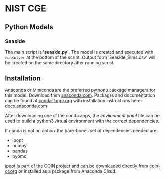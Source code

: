 # NIST CGE

## Python Models

### Seaside

The main script is **'seaside.py'**. The model is created and executed with `runsolver` at the bottom of the script. 
Output form 'Seaside_Sims.csv' will be created on the same directory after running script.

## Installation

Anaconda or Miniconda are the preferred python3 package managers for this model. Download from [anaconda.com](https://www.anaconda.com/distribution/). Packages and documentation can be found at [conda-forge.org](https://conda-forge.org/) with installation instructions here: [docs.anaconda.com](https://docs.anaconda.com/anaconda/navigator/install/)

After downloading one of the conda apps, the *environment.yaml* file can be used to build a python3 virtual environment with the correct dependencies.

If conda is not an option, the bare-bones set of dependencies needed are:

- ipopt
- numpy
- pandas
- pyomo

ipopt is part of the COIN project and can be downloaded directly from [coin-or.org](https://projects.coin-or.org/Ipopt) or installed as a package from Anaconda Cloud.